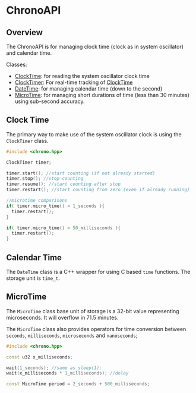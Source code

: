 # ChronoAPI

## Overview

The ChronoAPI is for managing clock time (clock as in system oscillator) and calendar time.

Classes:

- [ClockTime](include/chrono/ClockTime.hpp): for reading the system oscillator clock time
- [ClockTimer](include/chrono/ClockTimer.hpp): For real-time tracking of [ClockTime](include/chrono/ClockTime.hpp)
- [DateTime](include/chrono/DateTime.hpp): for managing calendar time (down to the second)
- [MicroTime](include/chrono/MicroTime.hpp): for managing short durations of time (less than 30 minutes) using sub-second accuracy.

## Clock Time

The primary way to make use of the system oscillator clock is using the `ClockTimer` class.

```c++
#include <chrono.hpp>

ClockTimer timer;

timer.start(); //start counting (if not already started)
timer.stop(); //stop counting
timer.resume(); //start counting after stop
timer.restart(); //start counting from zero (even if already running)

//microtime comparisons
if( timer.micro_time() > 1_seconds ){
  timer.restart();
}

if( timer.micro_time() < 50_milliseconds ){
  timer.restart();
}
```

## Calendar Time

The `DateTime` class is a C++ wrapper for using C based `time` functions. The storage unit is `time_t`.

## MicroTime

The `MicroTime` class base unit of storage is a 32-bit value representing microseconds. It will overflow in 71.5 minutes.

The `MicroTime` class also provides operators for time conversion between `seconds`, `milliseconds`, `microseconds` and `nanoseconds`;

```c++
#include <chrono.hpp>

const u32 x_milliseconds;

wait(1_seconds); //same as sleep(1);
wait(x_milliseconds * 1_milliseconds); //delay

const MicroTime period = 2_seconds + 500_milliseconds;
```


